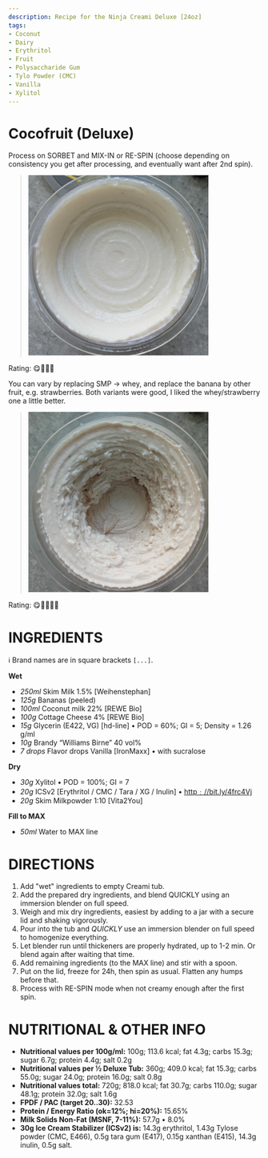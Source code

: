 ```yaml
---
description: Recipe for the Ninja Creami Deluxe [24oz]
tags:
- Coconut
- Dairy
- Erythritol
- Fruit
- Polysaccharide Gum
- Tylo Powder (CMC)
- Vanilla
- Xylitol
---
```

# Cocofruit (Deluxe)

Process on SORBET and MIX-IN or RE-SPIN (choose depending on consistency you get after processing, and eventually want after 2nd spin).

> <img width=360 alt="Spun Ice Cream" src="https://raw.githubusercontent.com/jhermann/ice-creamery/refs/heads/main/recipes/Cocofruit%20(Deluxe)/Coco-Banana_2025-04-06.jpg" />

Rating: 😋🍌🥥🥥

You can vary by replacing SMP → whey, and replace the banana by other fruit, e.g. strawberries.
Both variants were good, I liked the whey/strawberry one a little better.

> <img width=360 alt="Spun Ice Cream" src="https://raw.githubusercontent.com/jhermann/ice-creamery/refs/heads/main/recipes/Cocofruit%20(Deluxe)/Coco-Strawberry_2025-04-06.jpg" />

Rating: 😋🍓🥥🍓🥥

# INGREDIENTS

ℹ️ Brand names are in square brackets `[...]`.

**Wet**

  - _250ml_ Skim Milk 1.5% [Weihenstephan]
  - _125g_ Bananas (peeled)
  - _100ml_ Coconut milk 22% [REWE Bio]
  - _100g_ Cottage Cheese 4% [REWE Bio]
  - _15g_ Glycerin (E422, VG) [hd-line] • POD = 60%; GI = 5; Density = 1.26 g/ml
  - _10g_ Brandy “Williams Birne” 40 vol%
  - _7 drops_ Flavor drops Vanilla [IronMaxx] • with sucralose

**Dry**

  - _30g_ Xylitol • POD = 100%; GI = 7
  - _20g_ ICSv2 [Erythritol / CMC / Tara / XG / Inulin] • [http﹕//bit.ly/4frc4Vj](https://github.com/jhermann/ice-creamery/tree/main/recipes/Ice%20Cream%20Stabilizer%20%28ICS%29)
  - _20g_ Skim Milkpowder 1:10 [Vita2You]

**Fill to MAX**

  - _50ml_ Water to MAX line

# DIRECTIONS

 1. Add "wet" ingredients to empty Creami tub.
 1. Add the prepared dry ingredients, and blend QUICKLY using an immersion blender on full speed.
 1. Weigh and mix dry ingredients, easiest by adding to a jar with a secure lid and shaking vigorously.
 1. Pour into the tub and *QUICKLY* use an immersion blender on full speed to homogenize everything.
 1. Let blender run until thickeners are properly hydrated, up to 1-2 min. Or blend again after waiting that time.
 1. Add remaining ingredients (to the MAX line) and stir with a spoon.
 1. Put on the lid, freeze for 24h, then spin as usual. Flatten any humps before that.
 1. Process with RE-SPIN mode when not creamy enough after the first spin.

# NUTRITIONAL & OTHER INFO
- **Nutritional values per 100g/ml:** 100g; 113.6 kcal; fat 4.3g; carbs 15.3g; sugar 6.7g; protein 4.4g; salt 0.2g
- **Nutritional values per ½ Deluxe Tub:** 360g; 409.0 kcal; fat 15.3g; carbs 55.0g; sugar 24.0g; protein 16.0g; salt 0.8g
- **Nutritional values total:** 720g; 818.0 kcal; fat 30.7g; carbs 110.0g; sugar 48.1g; protein 32.0g; salt 1.6g
- **FPDF / PAC (target 20..30):** 32.53
- **Protein / Energy Ratio (ok=12%; hi=20%):** 15.65%
- **Milk Solids Non-Fat (MSNF, 7-11%):** 57.7g • 8.0%
- **30g Ice Cream Stabilizer (ICSv2) is:** 14.3g erythritol, 1.43g Tylose powder (CMC, E466), 
0.5g tara gum (E417), 0.15g xanthan (E415),
14.3g inulin, 0.5g salt.
